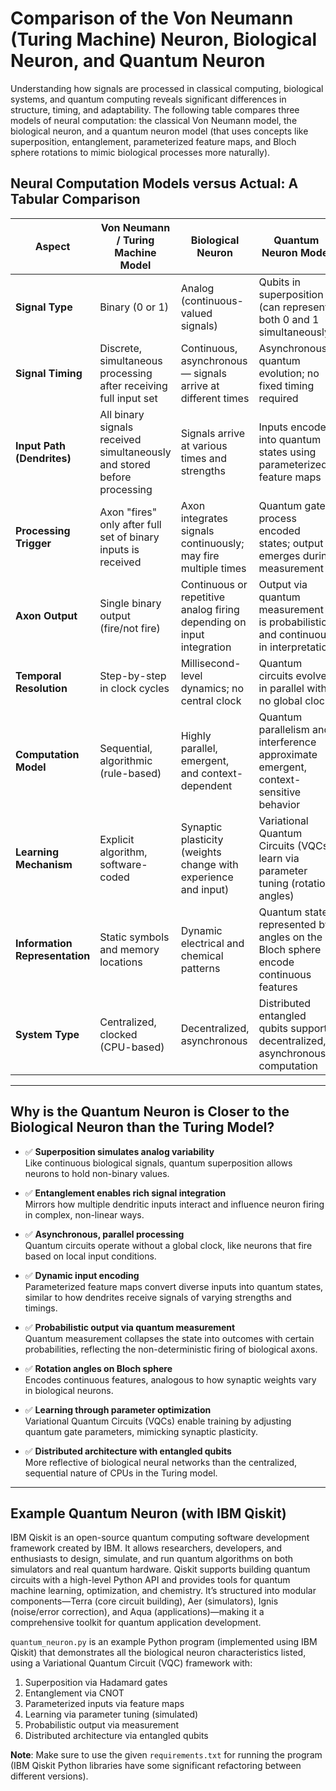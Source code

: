 # Comparison of the Von Neumann (Turing Machine) Neuron, Biological Neuron, and Quantum Neuron

Understanding how signals are processed in classical computing, biological systems, and quantum computing reveals significant differences in structure, timing, and adaptability. The following table compares three models of neural computation: the classical Von Neumann model, the biological neuron, and a quantum neuron model (that uses concepts like superposition, entanglement, parameterized feature maps, and Bloch sphere rotations to mimic biological processes more naturally).

## Neural Computation Models versus Actual: A Tabular Comparison

| **Aspect**                   | **Von Neumann / Turing Machine Model**                          | **Biological Neuron**                                           | **Quantum Neuron Model**                                                                 |
|-----------------------------|------------------------------------------------------------------|------------------------------------------------------------------|------------------------------------------------------------------------------------------|
| **Signal Type**             | Binary (0 or 1)                                                 | Analog (continuous-valued signals)                               | Qubits in superposition (can represent both 0 and 1 simultaneously)                      |
| **Signal Timing**           | Discrete, simultaneous processing after receiving full input set | Continuous, asynchronous — signals arrive at different times     | Asynchronous quantum evolution; no fixed timing required                                 |
| **Input Path (Dendrites)**  | All binary signals received simultaneously and stored before processing | Signals arrive at various times and strengths             | Inputs encoded into quantum states using parameterized feature maps                      |
| **Processing Trigger**      | Axon "fires" only after full set of binary inputs is received   | Axon integrates signals continuously; may fire multiple times     | Quantum gates process encoded states; output emerges during measurement                  |
| **Axon Output**             | Single binary output (fire/not fire)                            | Continuous or repetitive analog firing depending on input integration | Output via quantum measurement is probabilistic and continuous in interpretation         |
| **Temporal Resolution**     | Step-by-step in clock cycles                                    | Millisecond-level dynamics; no central clock                     | Quantum circuits evolve in parallel with no global clock                                 |
| **Computation Model**       | Sequential, algorithmic (rule-based)                            | Highly parallel, emergent, and context-dependent                 | Quantum parallelism and interference approximate emergent, context-sensitive behavior    |
| **Learning Mechanism**      | Explicit algorithm, software-coded                              | Synaptic plasticity (weights change with experience and input)   | Variational Quantum Circuits (VQCs) learn via parameter tuning (rotation angles)         |
| **Information Representation** | Static symbols and memory locations                         | Dynamic electrical and chemical patterns                         | Quantum states represented by angles on the Bloch sphere encode continuous features      |
| **System Type**             | Centralized, clocked (CPU-based)                                | Decentralized, asynchronous                                     | Distributed entangled qubits support decentralized, asynchronous computation             |

---

## Why is the Quantum Neuron is Closer to the Biological Neuron than the Turing Model?

- ✅ **Superposition simulates analog variability**  
  Like continuous biological signals, quantum superposition allows neurons to hold non-binary values.

- ✅ **Entanglement enables rich signal integration**  
  Mirrors how multiple dendritic inputs interact and influence neuron firing in complex, non-linear ways.

- ✅ **Asynchronous, parallel processing**  
  Quantum circuits operate without a global clock, like neurons that fire based on local input conditions.

- ✅ **Dynamic input encoding**  
  Parameterized feature maps convert diverse inputs into quantum states, similar to how dendrites receive signals of varying strengths and timings.

- ✅ **Probabilistic output via quantum measurement**  
  Quantum measurement collapses the state into outcomes with certain probabilities, reflecting the non-deterministic firing of biological axons.

- ✅ **Rotation angles on Bloch sphere**  
  Encodes continuous features, analogous to how synaptic weights vary in biological neurons.

- ✅ **Learning through parameter optimization**  
  Variational Quantum Circuits (VQCs) enable training by adjusting quantum gate parameters, mimicking synaptic plasticity.

- ✅ **Distributed architecture with entangled qubits**  
  More reflective of biological neural networks than the centralized, sequential nature of CPUs in the Turing model.

---

## Example Quantum Neuron (with IBM Qiskit)

IBM Qiskit is an open-source quantum computing software development framework created by IBM. It allows researchers, developers, and enthusiasts to design, simulate, and run quantum algorithms on both simulators and real quantum hardware. Qiskit supports building quantum circuits with a high-level Python API and provides tools for quantum machine learning, optimization, and chemistry. It’s structured into modular components—Terra (core circuit building), Aer (simulators), Ignis (noise/error correction), and Aqua (applications)—making it a comprehensive toolkit for quantum application development.

`quantum_neuron.py` is an example Python program (implemented using IBM Qiskit) that demonstrates all the biological neuron characteristics listed, using a Variational Quantum Circuit (VQC) framework with:
1. Superposition via Hadamard gates
2. Entanglement via CNOT
3. Parameterized inputs via feature maps
4. Learning via parameter tuning (simulated)
5. Probabilistic output via measurement
6. Distributed architecture via entangled qubits

<b>Note</b>: Make sure to use the given `requirements.txt` for running the program (IBM Qiskit Python libraries have some significant refactoring between different versions).
